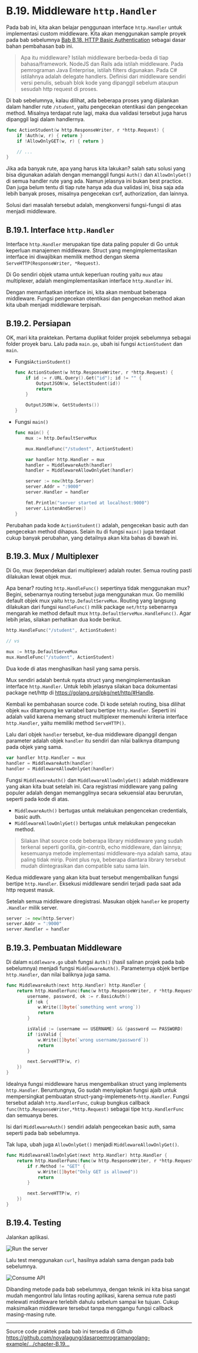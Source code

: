 # B.19. Middleware `http.Handler`

Pada bab ini, kita akan belajar penggunaan interface `http.Handler` untuk implementasi custom middleware. Kita akan menggunakan sample proyek pada bab sebelumnya [Bab B.18. HTTP Basic Authentication](/B-18-http-basic-auth.html) sebagai dasar bahan pembahasan bab ini.

> Apa itu middleware? Istilah middleware berbeda-beda di tiap bahasa/framework. NodeJS dan Rails ada istilah middleware. Pada pemrograman Java Enterprise, istilah filters digunakan. Pada C# istilahnya adalah delegate handlers. Definisi dari middleware sendiri versi penulis, sebuah blok kode yang dipanggil sebelum ataupun sesudah http request di proses.

Di bab sebelumnya, kalau dilihat, ada beberapa proses yang dijalankan dalam handler rute `/student`, yaitu pengecekan otentikasi dan pengecekan method. Misalnya terdapat rute lagi, maka dua validasi tersebut juga harus dipanggil lagi dalam handlernya.

```go
func ActionStudent(w http.ResponseWriter, r *http.Request) {
    if !Auth(w, r) { return }
    if !AllowOnlyGET(w, r) { return }

    // ...
}
```

Jika ada banyak rute, apa yang harus kita lakukan? salah satu solusi yang bisa digunakan adalah dengan memanggil fungsi `Auth()` dan `AllowOnlyGet()` di semua handler rute yang ada. Namun jelasnya ini bukan best practice. Dan juga belum tentu di tiap rute hanya ada dua validasi ini, bisa saja ada lebih banyak proses, misalnya pengecekan csrf, authorization, dan lainnya. 

Solusi dari masalah tersebut adalah, mengkonversi fungsi-fungsi di atas menjadi middleware.

## B.19.1. Interface `http.Handler`

Interface `http.Handler` merupakan tipe data paling populer di Go untuk keperluan manajemen middleware. Struct yang mengimplementasikan interface ini diwajibkan memilik method dengan skema `ServeHTTP(ResponseWriter, *Request)`.

Di Go sendiri objek utama untuk keperluan routing yaitu `mux` atau multiplexer, adalah mengimplementasikan interface `http.Handler` ini.

Dengan memanfaatkan interface ini, kita akan membuat beberapa middleware. Fungsi  pengecekan otentikasi dan pengecekan method akan kita ubah menjadi middleware terpisah.

## B.19.2. Persiapan

OK, mari kita praktekan. Pertama duplikat folder projek sebelumnya sebagai folder proyek baru.  Lalu pada `main.go`, ubah isi fungsi `ActionStudent` dan `main`.

 - Fungsi`ActionStudent()`

    ```go
    func ActionStudent(w http.ResponseWriter, r *http.Request) {
        if id := r.URL.Query().Get("id"); id != "" {
            OutputJSON(w, SelectStudent(id))
            return
        }

        OutputJSON(w, GetStudents())
    }
    ```

 - Fungsi `main()`

    ```go
    func main() {
        mux := http.DefaultServeMux

        mux.HandleFunc("/student", ActionStudent)

        var handler http.Handler = mux
        handler = MiddlewareAuth(handler)
        handler = MiddlewareAllowOnlyGet(handler)

        server := new(http.Server)
        server.Addr = ":9000"
        server.Handler = handler

        fmt.Println("server started at localhost:9000")
        server.ListenAndServe()
    }
    ```


Perubahan pada kode `ActionStudent()` adalah, pengecekan basic auth dan pengecekan method dihapus. Selain itu di fungsi `main()` juga terdapat cukup banyak perubahan, yang detailnya akan kita bahas di bawah ini.

## B.19.3. Mux / Multiplexer

Di Go, mux (kependekan dari multiplexer) adalah router. Semua routing pasti dilakukan lewat objek mux.

Apa benar? routing `http.HandleFunc()` sepertinya tidak menggunakan mux? Begini, sebenarnya routing tersebut juga menggunakan mux. Go memiliki default objek mux yaitu `http.DefaultServeMux`. Routing yang langsung dilakukan dari fungsi `HandleFunc()` milik package `net/http` sebenarnya mengarah ke method default mux `http.DefaultServeMux.HandleFunc()`. Agar lebih jelas, silakan perhatikan dua kode berikut.

```go
http.HandleFunc("/student", ActionStudent)

// vs

mux := http.DefaultServeMux
mux.HandleFunc("/student", ActionStudent)
```

Dua kode di atas menghasilkan hasil yang sama persis.

Mux sendiri adalah bentuk nyata struct yang mengimplementasikan interface `http.Handler`. Untuk lebih jelasnya silakan baca dokumentasi package net/http di https://golang.org/pkg/net/http/#Handle.

Kembali ke pembahasan source code. Di kode setelah routing, bisa dilihat objek `mux` ditampung ke variabel baru bertipe `http.Handler`. Seperti ini adalah valid karena memang struct multiplexer memenuhi kriteria interface `http.Handler`, yaitu memiliki method `ServeHTTP()`. 

Lalu dari objek `handler` tersebut, ke-dua middleware dipanggil dengan parameter adalah objek `handler` itu sendiri dan nilai baliknya ditampung pada objek yang sama.

```go
var handler http.Handler = mux
handler = MiddlewareAuth(handler)
handler = MiddlewareAllowOnlyGet(handler)
```

Fungsi `MiddlewareAuth()` dan `MiddlewareAllowOnlyGet()` adalah middleware yang akan kita buat setelah ini. Cara registrasi middleware yang paling populer adalah dengan memanggilnya secara sekuensial atau berurutan, seperti pada kode di atas.

 - `MiddlewareAuth()` bertugas untuk melakukan pengencekan credentials, basic auth.
 - `MiddlewareAllowOnlyGet()` bertugas untuk melakukan pengecekan method.

> Silakan lihat source code beberapa library middleware yang sudah terkenal seperti gorilla, gin-contrib, echo middleware, dan lainnya; kesemuanya metode implementasi middleware-nya adalah sama, atau paling tidak mirip. Point plus nya, beberapa diantara library tersebut mudah diintegrasikan dan compatible satu sama lain.

Kedua middleware yang akan kita buat tersebut mengembalikan fungsi bertipe `http.Handler`. Eksekusi middleware sendiri terjadi pada saat ada http request masuk.

Setelah semua middleware diregistrasi. Masukan objek `handler` ke property `.Handler` milik server.

```go
server := new(http.Server)
server.Addr = ":9000"
server.Handler = handler
```

## B.19.3. Pembuatan Middleware

Di dalam `middleware.go` ubah fungsi `Auth()` (hasil salinan projek pada bab sebelumnya) menjadi fungsi `MiddlewareAuth()`. Parameternya objek bertipe `http.Handler`, dan nilai baliknya juga sama.

```go
func MiddlewareAuth(next http.Handler) http.Handler {
    return http.HandlerFunc(func(w http.ResponseWriter, r *http.Request) {
        username, password, ok := r.BasicAuth()
        if !ok {
            w.Write([]byte(`something went wrong`))
            return
        }

        isValid := (username == USERNAME) && (password == PASSWORD)
        if !isValid {
            w.Write([]byte(`wrong username/password`))
            return
        }

        next.ServeHTTP(w, r)
    })
}
```

Idealnya fungsi middleware harus mengembalikan struct yang implements `http.Handler`. Beruntungnya, Go sudah menyiapkan fungsi ajaib untuk mempersingkat pembuatan struct-yang-implemenets-`http.Handler`. Fungsi tersebut adalah `http.HandlerFunc`, cukup bungkus callback `func(http.ResponseWriter,*http.Request)` sebagai tipe `http.HandlerFunc` dan semuanya beres.

Isi dari `MiddlewareAuth()` sendiri adalah pengecekan basic auth, sama seperti pada bab sebelumnya.

Tak lupa, ubah juga `AllowOnlyGet()` menjadi `MiddlewareAllowOnlyGet()`.

```go
func MiddlewareAllowOnlyGet(next http.Handler) http.Handler {
    return http.HandlerFunc(func(w http.ResponseWriter, r *http.Request) {
        if r.Method != "GET" {
            w.Write([]byte("Only GET is allowed"))
            return
        }

        next.ServeHTTP(w, r)
    })
}
```

## B.19.4. Testing

Jalankan aplikasi.

![Run the server](images/B.18_2_run_server.png)

Lalu test menggunakan `curl`, hasilnya adalah sama dengan pada bab sebelumnya.

![Consume API](images/B.18_3_test_api.png)

Dibanding metode pada bab sebelumnya, dengan teknik ini kita bisa sangat mudah mengontrol lalu lintas routing aplikasi, karena semua rute pasti melewati middleware terlebih dahulu sebelum sampai ke tujuan. Cukup maksimalkan middleware tersebut tanpa menggangu fungsi callback masing-masing rute.

---

<div class="source-code-link">
    <div class="source-code-link-message">Source code praktek pada bab ini tersedia di Github</div>
    <a href="https://github.com/novalagung/dasarpemrogramangolang-example/tree/master/chapter-B.19-middleware-using-http-handler">https://github.com/novalagung/dasarpemrogramangolang-example/.../chapter-B.19...</a>
</div>
